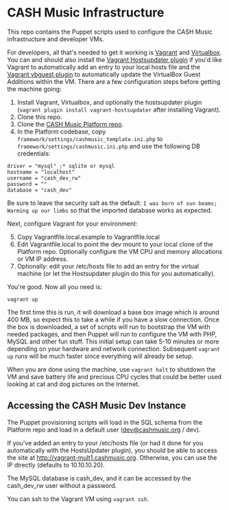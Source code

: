 # CASH Music Infrastructure

This repo contains the Puppet scripts used to configure the CASH Music infrastructure and developer VMs.

For developers, all that's needed to get it working is [Vagrant](http://www.vagrantup.com/) and [Virtualbox](https://www.virtualbox.org/). You can and should also install the [Vagrant Hostsupdater plugin](https://github.com/cogitatio/vagrant-hostsupdater) if you'd like Vagrant to automatically add an entry to your local hosts file and the [Vagrant vbguest plugin](https://github.com/dotless-de/vagrant-vbguest) to automatically update the VirtualBox Guest Additions within the VM. There are a few configuration steps before getting the machine going:

1. Install Vagrant, Virtualbox, and optionally the hostsupdater plugin (```vagrant plugin install vagrant-hostsupdater``` after installing Vagrant).
2. Clone this repo.
3. Clone the [CASH Music Platform repo](https://github.com/cashmusic/platform).
4. In the Platform codebase, copy ```framework/settings/cashmusic_template.ini.php``` to ```framework/settings/cashmusic.ini.php``` and use the following DB credentials:
```
driver = "mysql" ;* sqlite or mysql
hostname = "localhost"
username = "cash_dev_rw"
password = ""
database = "cash_dev"
```
Be sure to leave the security salt as the default: ```I was born of sun beams; Warming up our limbs``` so that the imported database works as expected.

Next, configure Vagrant for your environment:

5. Copy Vagrantfile.local.example to Vagrantfile.local
6. Edit Vagrantfile.local to point the dev mount to your local clone of the Platform repo. Optionally configure the VM CPU and memory allocations or VM IP address.
7. Optionally: edit your /etc/hosts file to add an entry for the virtual machine (or let the Hostsupdater plugin do this for you automatically).
  
You're good. Now all you need is:
  
```
vagrant up
```

The first time this is run, it will download a base box image which is around 400 MB, so expect this to take a while if you have a slow connection. Once the box is downloaded, a set of scripts will run to bootstrap the VM with needed packages, and then Puppet will run to configure the VM with PHP, MySQL and other fun stuff. This initial setup can take 5-10 minutes or more depending on your hardware and network connection. Subsequent ```vagrant up``` runs will be much faster since everything will already be setup.

When you are done using the machine, use ```vagrant halt``` to shutdown the VM and save battery life and precious CPU cycles that could be better used looking at cat and dog pictures on the Internet.

## Accessing the CASH Music Dev Instance
The Puppet provisioning scripts will load in the SQL schema from the Platform repo and load in a default user (dev@cashmusic.org / dev).

If you've added an entry to your /etc/hosts file (or had it done for you automatically with the HostsUpdater plugin), you should be able to access the site at http://vagrant-mult1.cashmusic.org.  Otherwise, you can use the IP directly (defaults to 10.10.10.20).

The MySQL database is cash_dev, and it can be accessed by the cash_dev_rw user without a password.

You can ssh to the Vagrant VM using ```vagrant ssh```.
